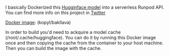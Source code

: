I basically Dockerized this [Hugginface model](https://huggingface.co/SkunkworksAI/BakLLaVA-1)
into a serverless Runpod API.
You can find more info on this project in [Twitter](https://twitter.com/skunkworks_ai/status/1713372586225156392?s=46&t=RPmlEju3ShjhNkXFzQLRPQ&fbclid=IwAR2n2i9KMgn8e3ofB3-u6mZ94YhGfi7izuQY5aigVaOZode_iT4UKsJnR8A)

[Docker image](https://hub.docker.com/layers/kopyl/bakllava/latest/images/sha256-59f9bed9bd6b5e4593391c69823647891b235bb335dfc90644867e097dbcc139?context=repo): (kopyl/bakllava)

In order to build you'd need to ackquire a model cache (/root/.cache/huggingface). You can do it by running this Docker image once and then copying the cache from the container to your host machine. Then you can build the image with the cache.
